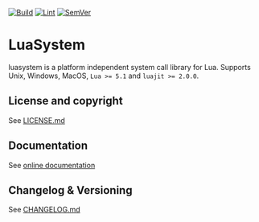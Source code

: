 [![Build](https://img.shields.io/github/actions/workflow/status/lunarmodules/luasystem/build.yml?branch=master&label=Unix%20build&logo=linux)](https://github.com/lunarmodules/luasystem/actions/workflows/build.yml)
[![Lint](https://github.com/lunarmodules/luasystem/workflows/Lint/badge.svg)](https://github.com/lunarmodules/luasystem/actions/workflows/lint.yml)
[![SemVer](https://img.shields.io/github/v/tag/lunarmodules/luasystem?color=brightgreen&label=SemVer&logo=semver&sort=semver)](CHANGELOG.md)

# LuaSystem

luasystem is a platform independent system call library for Lua.
Supports Unix, Windows, MacOS, `Lua >= 5.1` and `luajit >= 2.0.0`.

## License and copyright

See [LICENSE.md](LICENSE.md)

## Documentation

See [online documentation](https://lunarmodules.github.io/luasystem/)

## Changelog & Versioning

See [CHANGELOG.md](CHANGELOG.md)

